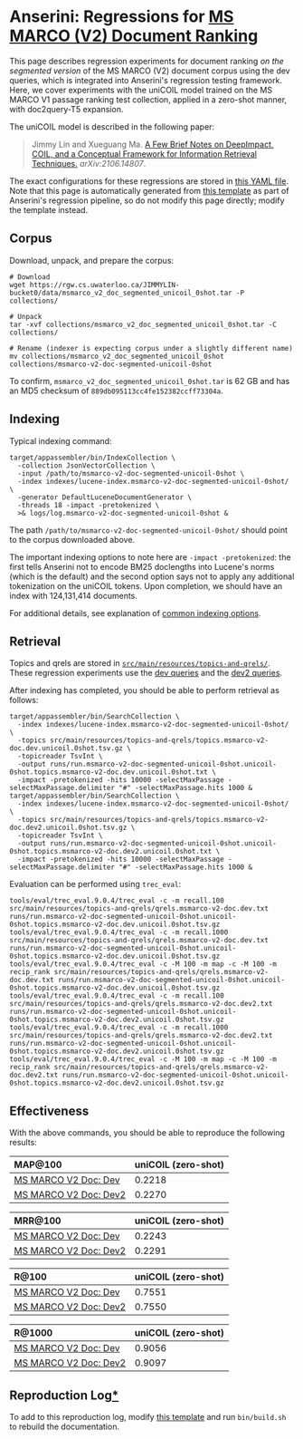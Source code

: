 # Anserini: Regressions for [MS MARCO (V2) Document Ranking](https://microsoft.github.io/msmarco/TREC-Deep-Learning.html)

This page describes regression experiments for document ranking _on the segmented version_ of the MS MARCO (V2) document corpus using the dev queries, which is integrated into Anserini's regression testing framework.
Here, we cover experiments with the uniCOIL model trained on the MS MARCO V1 passage ranking test collection, applied in a zero-shot manner, with doc2query-T5 expansion.

The uniCOIL model is described in the following paper:

> Jimmy Lin and Xueguang Ma. [A Few Brief Notes on DeepImpact, COIL, and a Conceptual Framework for Information Retrieval Techniques.](https://arxiv.org/abs/2106.14807) _arXiv:2106.14807_.

The exact configurations for these regressions are stored in [this YAML file](../src/main/resources/regression/msmarco-v2-doc-segmented-unicoil-0shot.yaml).
Note that this page is automatically generated from [this template](../src/main/resources/docgen/templates/msmarco-v2-doc-segmented-unicoil-0shot.template) as part of Anserini's regression pipeline, so do not modify this page directly; modify the template instead.

## Corpus

Download, unpack, and prepare the corpus:

```
# Download
wget https://rgw.cs.uwaterloo.ca/JIMMYLIN-bucket0/data/msmarco_v2_doc_segmented_unicoil_0shot.tar -P collections/

# Unpack
tar -xvf collections/msmarco_v2_doc_segmented_unicoil_0shot.tar -C collections/

# Rename (indexer is expecting corpus under a slightly different name)
mv collections/msmarco_v2_doc_segmented_unicoil_0shot collections/msmarco-v2-doc-segmented-unicoil-0shot
```

To confirm, `msmarco_v2_doc_segmented_unicoil_0shot.tar` is 62 GB and has an MD5 checksum of `889db095113cc4fe152382ccff73304a`.

## Indexing

Typical indexing command:

```
target/appassembler/bin/IndexCollection \
  -collection JsonVectorCollection \
  -input /path/to/msmarco-v2-doc-segmented-unicoil-0shot \
  -index indexes/lucene-index.msmarco-v2-doc-segmented-unicoil-0shot/ \
  -generator DefaultLuceneDocumentGenerator \
  -threads 18 -impact -pretokenized \
  >& logs/log.msmarco-v2-doc-segmented-unicoil-0shot &
```

The path `/path/to/msmarco-v2-doc-segmented-unicoil-0shot/` should point to the corpus downloaded above.

The important indexing options to note here are `-impact -pretokenized`: the first tells Anserini not to encode BM25 doclengths into Lucene's norms (which is the default) and the second option says not to apply any additional tokenization on the uniCOIL tokens.
Upon completion, we should have an index with 124,131,414 documents.

For additional details, see explanation of [common indexing options](common-indexing-options.md).

## Retrieval

Topics and qrels are stored in [`src/main/resources/topics-and-qrels/`](../src/main/resources/topics-and-qrels/).
These regression experiments use the [dev queries](../src/main/resources/topics-and-qrels/topics.msmarco-v2-doc.dev.txt) and the [dev2 queries](../src/main/resources/topics-and-qrels/topics.msmarco-v2-doc.dev2.txt).

After indexing has completed, you should be able to perform retrieval as follows:

```
target/appassembler/bin/SearchCollection \
  -index indexes/lucene-index.msmarco-v2-doc-segmented-unicoil-0shot/ \
  -topics src/main/resources/topics-and-qrels/topics.msmarco-v2-doc.dev.unicoil.0shot.tsv.gz \
  -topicreader TsvInt \
  -output runs/run.msmarco-v2-doc-segmented-unicoil-0shot.unicoil-0shot.topics.msmarco-v2-doc.dev.unicoil.0shot.txt \
  -impact -pretokenized -hits 10000 -selectMaxPassage -selectMaxPassage.delimiter "#" -selectMaxPassage.hits 1000 &
target/appassembler/bin/SearchCollection \
  -index indexes/lucene-index.msmarco-v2-doc-segmented-unicoil-0shot/ \
  -topics src/main/resources/topics-and-qrels/topics.msmarco-v2-doc.dev2.unicoil.0shot.tsv.gz \
  -topicreader TsvInt \
  -output runs/run.msmarco-v2-doc-segmented-unicoil-0shot.unicoil-0shot.topics.msmarco-v2-doc.dev2.unicoil.0shot.txt \
  -impact -pretokenized -hits 10000 -selectMaxPassage -selectMaxPassage.delimiter "#" -selectMaxPassage.hits 1000 &
```

Evaluation can be performed using `trec_eval`:

```
tools/eval/trec_eval.9.0.4/trec_eval -c -m recall.100 src/main/resources/topics-and-qrels/qrels.msmarco-v2-doc.dev.txt runs/run.msmarco-v2-doc-segmented-unicoil-0shot.unicoil-0shot.topics.msmarco-v2-doc.dev.unicoil.0shot.tsv.gz
tools/eval/trec_eval.9.0.4/trec_eval -c -m recall.1000 src/main/resources/topics-and-qrels/qrels.msmarco-v2-doc.dev.txt runs/run.msmarco-v2-doc-segmented-unicoil-0shot.unicoil-0shot.topics.msmarco-v2-doc.dev.unicoil.0shot.tsv.gz
tools/eval/trec_eval.9.0.4/trec_eval -c -M 100 -m map -c -M 100 -m recip_rank src/main/resources/topics-and-qrels/qrels.msmarco-v2-doc.dev.txt runs/run.msmarco-v2-doc-segmented-unicoil-0shot.unicoil-0shot.topics.msmarco-v2-doc.dev.unicoil.0shot.tsv.gz
tools/eval/trec_eval.9.0.4/trec_eval -c -m recall.100 src/main/resources/topics-and-qrels/qrels.msmarco-v2-doc.dev2.txt runs/run.msmarco-v2-doc-segmented-unicoil-0shot.unicoil-0shot.topics.msmarco-v2-doc.dev2.unicoil.0shot.tsv.gz
tools/eval/trec_eval.9.0.4/trec_eval -c -m recall.1000 src/main/resources/topics-and-qrels/qrels.msmarco-v2-doc.dev2.txt runs/run.msmarco-v2-doc-segmented-unicoil-0shot.unicoil-0shot.topics.msmarco-v2-doc.dev2.unicoil.0shot.tsv.gz
tools/eval/trec_eval.9.0.4/trec_eval -c -M 100 -m map -c -M 100 -m recip_rank src/main/resources/topics-and-qrels/qrels.msmarco-v2-doc.dev2.txt runs/run.msmarco-v2-doc-segmented-unicoil-0shot.unicoil-0shot.topics.msmarco-v2-doc.dev2.unicoil.0shot.tsv.gz
```

## Effectiveness

With the above commands, you should be able to reproduce the following results:

MAP@100                                 | uniCOIL (zero-shot)|
:---------------------------------------|-----------|
[MS MARCO V2 Doc: Dev](https://microsoft.github.io/msmarco/TREC-Deep-Learning.html)| 0.2218    |
[MS MARCO V2 Doc: Dev2](https://microsoft.github.io/msmarco/TREC-Deep-Learning.html)| 0.2270    |


MRR@100                                 | uniCOIL (zero-shot)|
:---------------------------------------|-----------|
[MS MARCO V2 Doc: Dev](https://microsoft.github.io/msmarco/TREC-Deep-Learning.html)| 0.2243    |
[MS MARCO V2 Doc: Dev2](https://microsoft.github.io/msmarco/TREC-Deep-Learning.html)| 0.2291    |


R@100                                   | uniCOIL (zero-shot)|
:---------------------------------------|-----------|
[MS MARCO V2 Doc: Dev](https://microsoft.github.io/msmarco/TREC-Deep-Learning.html)| 0.7551    |
[MS MARCO V2 Doc: Dev2](https://microsoft.github.io/msmarco/TREC-Deep-Learning.html)| 0.7550    |


R@1000                                  | uniCOIL (zero-shot)|
:---------------------------------------|-----------|
[MS MARCO V2 Doc: Dev](https://microsoft.github.io/msmarco/TREC-Deep-Learning.html)| 0.9056    |
[MS MARCO V2 Doc: Dev2](https://microsoft.github.io/msmarco/TREC-Deep-Learning.html)| 0.9097    |

## Reproduction Log[*](reproducibility.md)

To add to this reproduction log, modify [this template](../src/main/resources/docgen/templates/msmarco-v2-doc-segmented-unicoil-0shot.template) and run `bin/build.sh` to rebuild the documentation.
